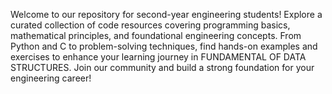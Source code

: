 Welcome to our repository for second-year engineering students! Explore a curated collection of code resources covering programming basics, mathematical principles, and foundational engineering concepts. From Python and C to problem-solving techniques, find hands-on examples and exercises to enhance your learning journey in FUNDAMENTAL OF DATA STRUCTURES. Join our community and build a strong foundation for your engineering career!
